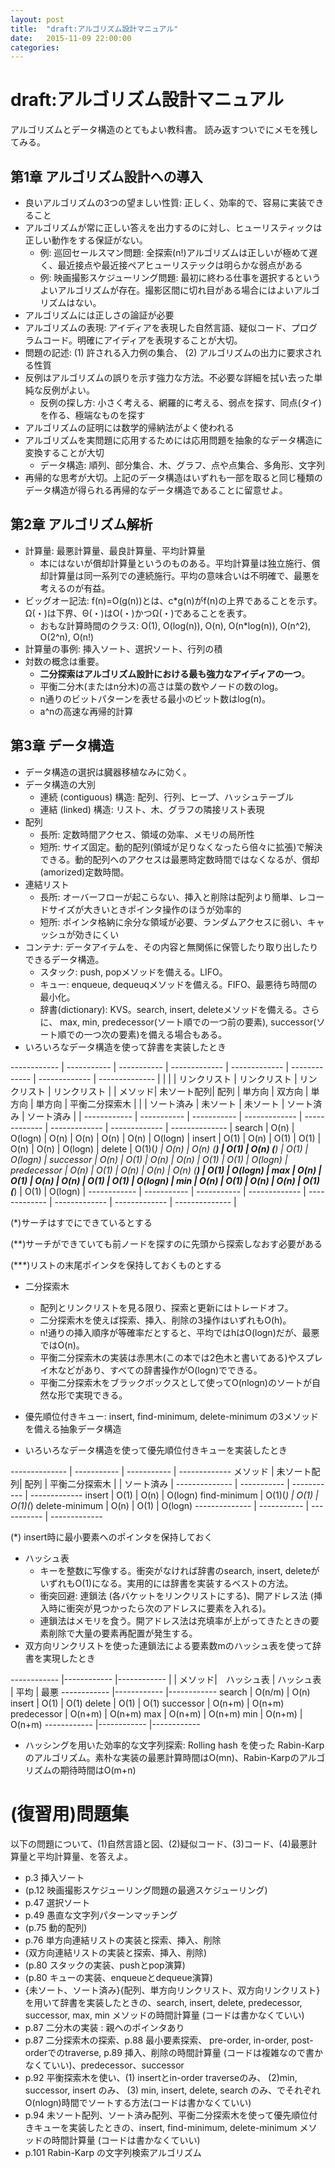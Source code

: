 ```yaml
---
layout: post
title:  "draft:アルゴリズム設計マニュアル"
date:   2015-11-09 22:00:00
categories: 
---
```


# draft:アルゴリズム設計マニュアル

アルゴリズムとデータ構造のとてもよい教科書。
読み返すついでにメモを残してみる。

## 第1章 アルゴリズム設計への導入
- 良いアルゴリズムの3つの望ましい性質: 正しく、効率的で、容易に実装できること
- アルゴリズムが常に正しい答えを出力するのに対し、ヒューリスティックは正しい動作をする保証がない。
  - 例: 巡回セールスマン問題: 全探索(n!)アルゴリズムは正しいが極めて遅く、最近接点や最近接ペアヒューリステックは明らかな弱点がある
  - 例: 映画撮影スケジューリング問題: 最初に終わる仕事を選択するというよいアルゴリズムが存在。撮影区間に切れ目がある場合にはよいアルゴリズムはない。
- アルゴリズムには正しさの論証が必要
- アルゴリズムの表現: アイディアを表現した自然言語、疑似コード、プログラムコード。明確にアイディアを表現することが大切。
- 問題の記述: (1) 許される入力例の集合、 (2) アルゴリズムの出力に要求される性質
- 反例はアルゴリズムの誤りを示す強力な方法。不必要な詳細を拭い去った単純な反例がよい。
  - 反例の探し方: 小さく考える、網羅的に考える、弱点を探す、同点(タイ)を作る、極端なものを探す
- アルゴリズムの証明には数学的帰納法がよく使われる
- アルゴリズムを実問題に応用するためには応用問題を抽象的なデータ構造に変換することが大切
  - データ構造: 順列、部分集合、木、グラフ、点や点集合、多角形、文字列
- 再帰的な思考が大切。上記のデータ構造はいずれも一部を取ると同じ種類のデータ構造が得られる再帰的なデータ構造であることに留意せよ。

## 第2章 アルゴリズム解析
- 計算量: 最悪計算量、最良計算量、平均計算量
  - 本にはないが償却計算量というのものある。平均計算量は独立施行、償却計算量は同一系列での連続施行。平均の意味合いは不明確で、最悪を考えるのが有益。
- ビッグオー記法: f(n)=O(g(n))とは、c*g(n)がf(n)の上界であることを示す。Ω(・)は下界、Θ(・)はO(・)かつΩ(・)であることを表す。
  - おもな計算時間のクラス: O(1), O(log(n)), O(n), O(n*log(n)), O(n^2), O(2^n), O(n!)
- 計算量の事例: 挿入ソート、選択ソート、行列の積
- 対数の概念は重要。
  - **二分探索はアルゴリズム設計における最も強力なアイディアの一つ**。
  - 平衡二分木(またはn分木)の高さは葉の数やノードの数のlog。
  - n通りのビットパターンを表せる最小のビット数はlog(n)。
  - a^nの高速な再帰的計算

## 第3章 データ構造
- データ構造の選択は臓器移植なみに効く。
- データ構造の大別
  - 連続 (contiguous) 構造: 配列、行列、ヒープ、ハッシュテーブル
  - 連結 (linked) 構造: リスト、木、グラフの隣接リスト表現
- 配列
  - 長所: 定数時間アクセス、領域の効率、メモリの局所性
  - 短所: サイズ固定。動的配列(領域が足りなくなったら倍々に拡張)で解決できる。動的配列へのアクセスは最悪時定数時間ではなくなるが、償却(amorized)定数時間。
- 連結リスト
  - 長所: オーバーフローが起こらない、挿入と削除は配列より簡単、レコードサイズが大きいときポインタ操作のほうが効率的
  - 短所: ポインタ格納に余分な領域が必要、ランダムアクセスに弱い、キャッシュが効きにくい
- コンテナ: データアイテムを、その内容と無関係に保管したり取り出したりできるデータ構造。
  - スタック: push, popメソッドを備える。LIFO。
  - キュー: enqueue, dequeuqメソッドを備える。FIFO、最悪待ち時間の最小化。
  - 辞書(dictionary): KVS。search, insert, deleteメソッドを備える。さらに、 max, min, predecessor(ソート順での一つ前の要素), successor(ソート順での一つ次の要素)を備える場合もある。
- いろいろなデータ構造を使って辞書を実装したとき  

------------ | ----------- | ----------- | ------------- | ------------- | ------------- | ------------- | -------------- |
             |             |             | リンクリスト  | リンクリスト  | リンクリスト  | リンクリスト  |                |
     メソッド| 未ソート配列| 配列        | 単方向        | 双方向        | 単方向        | 単方向        | 平衡二分探索木 |
             |             | ソート済み  | 未ソート      | 未ソート      | ソート済み    | ソート済み    |                |
------------ | ----------- | ----------- | ------------- | ------------- | ------------- | ------------- | -------------- |
search       | O(n)        | O(logn)     | O(n)          | O(n)          | O(n)          | O(n)          |        O(logn) |
insert       | O(1)        | O(n)        | O(1)          | O(1)          | O(n)          | O(n)          |        O(logn) |
delete       | O(1)(*)     | O(n)        | O(n) (**)     | O(1)          | O(n) (**)     | O(1)          |        O(logn) |
successor    | O(n)        | O(1)        | O(n)          | O(n)          | O(1)          | O(1)          |        O(logn) |
predecessor  | O(n)        | O(1)        | O(n)          | O(n)          | O(n) (**)     | O(1)          |        O(logn) |
max          | O(n)        | O(1)        | O(n)          | O(n)          | O(1)          | O(1)          |        O(logn) |
min          | O(n)        | O(1)        | O(n)          | O(n)          | O(1) (***)    | O(1)          |        O(logn) |
------------ | ----------- | ----------- | ------------- | ------------- | ------------- | ------------- | -------------- |

(\*)サーチはすでにできているとする

(\*\*)サーチができていても前ノードを探すのに先頭から探索しなおす必要がある

(\*\*\*)リストの末尾ポインタを保持しておくものとする

- 二分探索木
  - 配列とリンクリストを見る限り、探索と更新にはトレードオフ。
  - 二分探索木を使えば探索、挿入、削除の3操作はいずれもO(h)。
  - n!通りの挿入順序が等確率だとすると、平均ではhはO(logn)だが、最悪ではO(n)。
  - 平衡二分探索木の実装は赤黒木(この本では2色木と書いてある)やスプレイ木などがあり、すべての辞書操作がO(logn)でできる。
  - 平衡二分探索木をブラックボックスとして使ってO(nlogn)のソートが自然な形で実現できる。

- 優先順位付きキュー: insert, find-minimum, delete-minimum の3メソッドを備える抽象データ構造
- いろいろなデータ構造を使って優先順位付きキューを実装したとき  

-------------- | ----------- | ----------- | -------------
     メソッド  | 未ソート配列| 配列        | 平衡二分探索木
               |             | ソート済み  | 
-------------- | ----------- | ----------- | -------------
insert         |        O(1) |        O(n) |       O(logn)
find-minimum   |     O(1)(*) |        O(1) |       O(1)(*)
delete-minimum |        O(n) |        O(1) |       O(logn)
-------------- | ----------- | ----------- | -------------

(*) insert時に最小要素へのポインタを保持しておく

- ハッシュ表
  - キーを整数に写像する。衝突がなければ辞書のsearch, insert, deleteがいずれもO(1)になる。実用的には辞書を実装するベストの方法。
  - 衝突回避: 連鎖法 (各バケットをリンクリストにする)、開アドレス法 (挿入時に衝突が見つかったら次のアドレスに要素を入れる)。
  - 連鎖法はメモリを食う。開アドレス法は充填率が上がってきたときの要素削除で大量の要素再配置が発生する。
- 双方向リンクリストを使った連鎖法による要素数mのハッシュ表を使って辞書を実現したとき

------------ |------------ |------------
             |             |
     メソッド|　ハッシュ表 | ハッシュ表
             |  平均       | 最悪
------------ |------------ |------------
search       |      O(n/m) |        O(n)
insert       |        O(1) |        O(1)
delete       |        O(1) |        O(1)
successor    |      O(n+m) |      O(n+m)
predecessor  |      O(n+m) |      O(n+m)
max          |      O(n+m) |      O(n+m)
min          |      O(n+m) |      O(n+m)
------------ |------------ |------------

- ハッシングを用いた効率的な文字列探索: Rolling hash を使った Rabin-Karp のアルゴリズム。素朴な実装の最悪計算時間はO(mn)、Rabin-Karpのアルゴリズムの期待時間はO(m+n)



# (復習用)問題集

以下の問題について、(1)自然言語と図、(2)疑似コード、(3)コード、(4)最悪計算量と平均計算量、を答えよ。

- p.3 挿入ソート
- (p.12 映画撮影スケジューリング問題の最適スケジューリング)
- p.47 選択ソート
- p.49 愚直な文字列パターンマッチング
- (p.75 動的配列)
- p.76 単方向連結リストの実装と探索、挿入、削除
- (双方向連結リストの実装と探索、挿入、削除)
- (p.80 スタックの実装、pushとpop演算)
- (p.80 キューの実装、enqueueとdequeue演算)
- {未ソート、ソート済み}{配列、単方向リンクリスト、双方向リンクリスト}を用いて辞書を実装したときの、search, insert, delete, predecessor, successor, max, min メソッドの時間計算量 (コードは書かなくていい)
- p.87 二分木の実装 : 親へのポインタあり
- p.87 二分探索木の探索、p.88 最小要素探索、 pre-order, in-order, post-orderでのtraverse, p.89 挿入、削除の時間計算量 (コードは複雑なので書かなくていい)、predecessor、successor
- p.92 平衡探索木を使い、(1) insertとin-order traverseのみ、 (2)min, successor, insert のみ、 (3) min, insert, delete, search のみ、でそれぞれ O(nlogn)時間でソートする方法(コードは書かなくていい)
- p.94 未ソート配列、ソート済み配列、平衡二分探索木を使って優先順位付きキューを実装したときの、insert, find-minimum, delete-minimum メソッドの時間計算量 (コードは書かなくていい)
- p.101 Rabin-Karp の文字列検索アルゴリズム